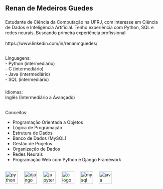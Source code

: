<h2 align="left">Renan de Medeiros Guedes</h2>

###

<p align="left">Estudante de Ciência da Computação na UFRJ, com interesse em Ciência de Dados e Inteligência Artificial. Tenho experiência com Python, SQL e redes neurais. Buscando primeira experiência profissional <br><br>https://www.linkedin.com/in/renanmguedes/</p>

###

<h2 align="left"></h2>

###

<p align="left">Linguagens:<br>
- Python (intermediário)<br>
- C (intermediário)<br>
- Java (intermediário)<br>
- SQL (intermediário)</p>

###

<p align="left">Idiomas:<br>
Inglês (Intermediário a Avançado)<br><br>

Conceitos: <br>
- Programação Orientada a Objetos<br>
- Lógica de Programação<br>
- Estrutura de Dados<br>
- Banco de Dados (MySQL)<br>
- Gestão de Projetos<br>
- Organização de Dados<br>
- Redes Neurais<br>
- Programação Web com Python e Django Framework</p>

###

<h2 align="left"></h2>

###

<div align="left">
  <img src="https://cdn.jsdelivr.net/gh/devicons/devicon/icons/python/python-original.svg" height="40" alt="python logo"  />
  <img width="12" />
  <img src="https://cdn.jsdelivr.net/gh/devicons/devicon/icons/django/django-plain.svg" height="40" alt="django logo"  />
  <img width="12" />
  <img src="https://cdn.jsdelivr.net/gh/devicons/devicon/icons/jupyter/jupyter-original.svg" height="40" alt="jupyter logo"  />
  <img width="12" />
  <img src="https://cdn.jsdelivr.net/gh/devicons/devicon/icons/c/c-original.svg" height="40" alt="c logo"  />
  <img width="12" />
  <img src="https://cdn.jsdelivr.net/gh/devicons/devicon/icons/mysql/mysql-original.svg" height="40" alt="mysql logo"  />
  <img width="12" />
  <img src="https://cdn.jsdelivr.net/gh/devicons/devicon/icons/java/java-original.svg" height="40" alt="java logo"  />
</div>

###
